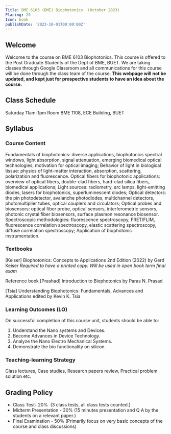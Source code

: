 ```yaml
---
Title: BME 6103 (BME) Biophotonics  (October 2023)
Placing: 20
Icon: book
publishDate: '2023-10-01T00:00:00Z' 
---
```


## Welcome

Welcome to the course on BME 6103 Biophotonics. This course is offered to the Post Graduate Students of the Dept of BME, BUET. We are taking classes through Google Classroom and all communications for this course will be done through the class team of the course. **This webpage will not be updated, and kept just for prospective students to have an idea about the course.**  

## Class Schedule
Saturday 11am-1pm
Room BME 1108, ECE Building, BUET 

## Syllabus
### Course Content
Fundamentals of biophotonics: diverse applications, biophotonics spectral windows, light absorption, signal attenuation, emerging biomedical optical technologies, motivation for optical imaging;
Behavior of light in biological tissue: physics of light-matter interaction, absorption, scattering, polarization and fluorescence.
Optical fibers for biophotonic applications: overview of optical fibers, double-clad fibers, hard-clad silica fibers, biomedical applications;
Light sources: radiometry, arc lamps, light-emitting diodes, lasers for biophotonics, superluminescent diodes;
Optical detectors: the pin photodetector, avalanche photodiodes, multichannel detectors, photomultiplier tubes, optical couplers and circulators;
Optical probes and biosensors: optical fiber probe, optical sensors, interferometric sensors, photonic crystal fiber biosensors, surface plasmon resonance biosensor.
Spectroscopic methodologies: fluorescence spectroscopy, FRET/FLIM, fluorescence correlation spectroscopy, elastic scattering spectroscopy, diffuse correlation spectroscopy;
Application of biophotonic instrumentation.

### Textbooks
[Keiser] Biophotonics: Concepts to Applications 2nd Edition (2022) by Gerd Keiser
_Required to have a printed copy. Will be used in open book term final exam_

Reference book
[Prashad] Introduction to Biophotonics by Paras N. Prasad

[Tsia] Understanding Biophotonics: Fundamentals, Advances and Applications edited by Kevin K. Tsia


### Learning Outcomes (LO)
On successful completion of this course unit, students should be able to:
1. Understand the Nano systems and Devices.
2. Become Advances in Device Technology.
3. Analyze the Nano Electro Mechanical Systems.
4. Demonstrate the bio functionality on silicon.
### Teaching-learning Strategy
Class lectures, Case studies, Research papers review, Practical problem solution etc.

## Grading Policy
* Class Test- 20%  (3 class tests, all class tests counted.)
* Midterm Presentation - 30% (15 minutes presentation and Q A by the students on a relevant paper.)
* Final Examination - 50% (Primarily focus on very basic concepts of the course and class discussions)

